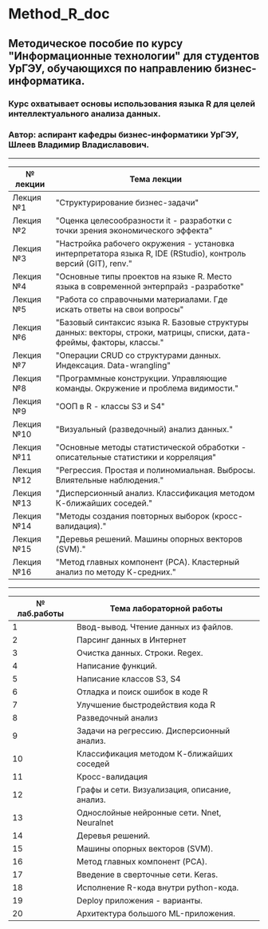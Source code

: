 # Method_R_doc
## Методическое пособие по курсу "Информационные технологии" для студентов УрГЭУ, обучающихся по направлению бизнес-информатика.
### Курс охватывает основы использования языка R для целей интеллектуального анализа данных.
### Автор: аспирант кафедры бизнес-информатики УрГЭУ, Шлеев Владимир Владиславович.

***


№ лекции  | Тема лекции
----------|----------
Лекция №1 | "Структурирование бизнес-задачи"
Лекция №2 | "Оценка целесообразности it - разработки с точки зрения экономического эффекта"
Лекция №3 | "Настройка рабочего окружения - установка интерпретатора языка R, IDE (RStudio), контроль версий (GIT), renv."
Лекция №4 | "Основные типы проектов на языке R. Место языка в современной энтерпрайз -разработке"
Лекция №5 | "Работа со справочными материалами. Где искать ответы на свои вопросы"
Лекция №6 | "Базовый синтаксис языка R. Базовые структуры данных: векторы, строки, матрицы, списки, дата-фреймы, факторы, классы."
Лекция №7 | "Операции CRUD со структурами данных. Индексация. Data-wrangling"
Лекция №8 | "Программные конструкции. Управляющие команды. Окружение и проблема видимости."
Лекция №9 | "ООП в R - классы S3 и S4"
Лекция №10 | "Визуальный (разведочный) анализ данных."
Лекция №11 | "Основные методы статистической обработки - описательные статистики и корреляция"
Лекция №12 | "Регрессия. Простая и полиномиальная. Выбросы. Влиятельные наблюдения."
Лекция №13 | "Дисперсионный анализ. Классификация методом К-ближайших соседей."
Лекция №14 | "Методы создания повторных выборок (кросс-валидация)."
Лекция №15 | "Деревья решений. Машины опорных векторов (SVM)."
Лекция №16 | "Метод главных компонент (PCA). Кластерный анализ по методу К-средних."

***

№ лаб.работы | Тема лабораторной работы
-------------|-------------------------
1            | Ввод-вывод. Чтение данных из файлов. 
2            | Парсинг данных в Интернет
3            | Очистка данных. Строки. Regex.
4            | Написание функций. 
5            | Написание классов S3, S4
6            | Отладка и поиск ошибок в коде R
7            | Улучшение быстродействия кода R
8            | Разведочный анализ
9            | Задачи на регрессию. Дисперсионный анализ.
10           | Классификация методом К-ближайших соседей
11           | Кросс-валидация
12           | Графы и сети. Визуализация, описание, анализ. 
13           | Однослойные нейронные сети. Nnet, Neuralnet
14           | Деревья решений.
15           | Машины опорных векторов (SVM).
16           | Метод главных компонент (PCA).
17           | Введение в сверточные сети. Keras.
18           | Исполнение R-кода внутри python-кода.
19           | Deploy приложения - варианты.
20           | Архитектура большого ML-приложения.
